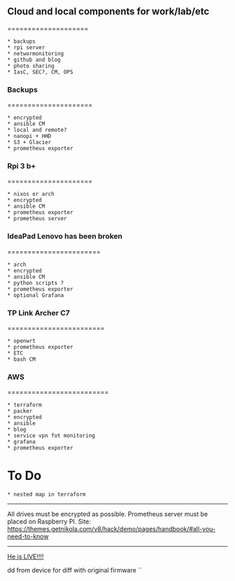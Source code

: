 ## Cloud and local components for work/lab/etc
====================

    * backups
    * rpi server
    * networmonitoring
    * github and blog
    * photo sharing
    * IasC, SEC?, CM, OPS

### Backups
=====================

    * encrypted
    * ansible CM
    * local and remote?
    * nanopi + HHD
    * S3 + Glacier
    * prometheus exporter

### Rpi 3 b+
=====================

    * nixos or arch
    * encrypted
    * ansible CM
    * prometheus exporter
    * prometheus server

### IdeaPad Lenovo has been broken
=======================

    * arch
    * encrypted
    * ansible CM
    * python scripts ?
    * prometheus exporter
    * optional Grafana

### TP Link Archer C7
========================

    * openwrt
    * prometheus exporter
    * ETC
    * bash CM

### AWS
=========================

    * terraform
    * packer
    * encrypted
    * ansible
    * blog
    * service vpn fot monitoring
    * grafana
    * prometheus exporter

To Do
===========================

    * nested map in terraform

___________

All drives must be encrypted as possible.
Prometheus server must be placed on Raspberry PI.
Site: https://themes.getnikola.com/v8/hack/demo/pages/handbook/#all-you-need-to-know

_____________
[He is LIVE!!!!](https://photos.app.goo.gl/L8TDwDuh3dGLK6V56)

dd from device for diff with original firmware
``
